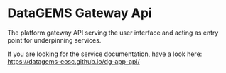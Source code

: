 # DataGEMS Gateway Api
The platform gateway API serving the user interface and acting as entry point for underpinning services.

If you are looking for the service documentation, have a look here: https://datagems-eosc.github.io/dg-app-api/
